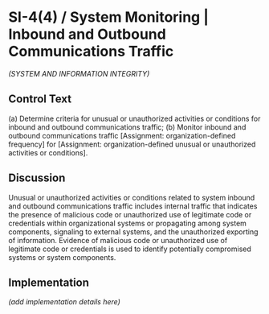 # SI-4(4) / System Monitoring | Inbound and Outbound Communications Traffic

_(SYSTEM AND INFORMATION INTEGRITY)_

## Control Text


(a) Determine criteria for unusual or unauthorized activities or conditions for inbound and outbound communications traffic;
(b) Monitor inbound and outbound communications traffic [Assignment: organization-defined frequency] for [Assignment: organization-defined unusual or unauthorized activities or conditions].

## Discussion

Unusual or unauthorized activities or conditions related to system inbound and outbound communications traffic includes internal traffic that indicates the presence of malicious code or unauthorized use of legitimate code or credentials within organizational systems or propagating among system components, signaling to external systems, and the unauthorized exporting of information. Evidence of malicious code or unauthorized use of legitimate code or credentials is used to identify potentially compromised systems or system components.

## Implementation

_(add implementation details here)_